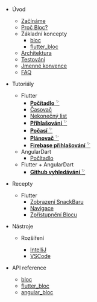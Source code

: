 - Úvod

  - [Začínáme](cs/gettingstarted.md)
  - [Proč Bloc?](cs/whybloc.md)
  - Základní koncepty
    - [bloc](cs/coreconcepts.md)
    - [flutter_bloc](cs/flutterbloccoreconcepts.md)
  - [Architektura](cs/architecture.md)
  - [Testování](cs/testing.md)
  - [Jmenné konvence](cs/blocnamingconventions.md)
  - [FAQ](cs/faqs.md)

- Tutoriály

  - Flutter
    - [**Počítadlo** <sup>✨</sup>](fluttercountertutorial.md)
    - [Časovač](fluttertimertutorial.md)
    - [Nekonečný list](flutterinfinitelisttutorial.md)
    - [**Přihlašování** <sup>✨</sup>](flutterlogintutorial.md)
    - [**Počasí** <sup>✨</sup>](flutterweathertutorial.md)
    - [**Plánovač** <sup>✨</sup>](fluttertodostutorial.md)
    - [**Firebase přihlašování** <sup>✨</sup>](flutterfirebaselogintutorial.md)
  - AngularDart
    - [Počítadlo](angularcountertutorial.md)
  - Flutter + AngularDart
    - [**Github vyhledávání** <sup>✨</sup>](flutterangulargithubsearch.md)

- Recepty

  - Flutter
    - [Zobrazení SnackBaru](cs/recipesfluttershowsnackbar.md)
    - [Navigace](cs/recipesflutternavigation.md)
    - [Zpřístupnění Blocu](cs/recipesflutterblocaccess.md)

- Nástroje

  - Rozšíření

    - [IntelliJ](cs/blocintellijextension.md)
    - [VSCode](cs/blocvscodeextension.md)

- API reference
  - [bloc](https://pub.dev/documentation/bloc/latest/bloc/bloc-library.html)
  - [flutter_bloc](https://pub.dev/documentation/flutter_bloc/latest/flutter_bloc/flutter_bloc-library.html)
  - [angular_bloc](https://pub.dev/documentation/angular_bloc/latest/angular_dart/angular_dart-library.html)
